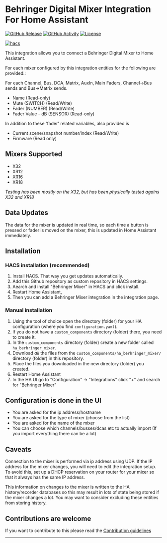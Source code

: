 # Behringer Digital Mixer Integration For Home Assistant

[![GitHub Release][releases-shield]][releases]
[![GitHub Activity][commits-shield]][commits]
[![License][license-shield]](LICENSE)

[![hacs][hacsbadge]][hacs]

This integration allows you to connect a Behringer Digital Mixer to Home Assistant.

For each mixer configured by this integration entities for the following are provided.:

For each Channel, Bus, DCA, Matrix, AuxIn, Main Faders, Channel->Bus sends and Bus->Matrix sends.

- Name (Read-only)
- Mute (SWITCH) (Read/Write)
- Fader (NUMBER) (Read/Write)
- Fader Value - dB (SENSOR) (Read-only)

In addition to these 'fader' related variables, also provided is

- Current scene/snapshot number/index (Read/Write)
- Firmware (Read only)

## Mixers Supported

- X32
- XR12
- XR16
- XR18

*Testing has been mostly on the X32, but has been physically tested agains X32 and XR18*

## Data Updates

The data for the mixer is updated in real time, so each time a button is pressed or fader is moved on the mixer, this is updated in Home Assistant immediately.

## Installation

### HACS installation (recommended)

1. Install HACS. That way you get updates automatically.
1. Add this Github repository as custom repository in HACS settings.
1. Aearch and install "Behringer Mixer" in HACS and click install.
1. Restart Home Assistant,
1. Then you can add a Behringer Mixer integration in the integration page.

### Manual installation

1. Using the tool of choice open the directory (folder) for your HA configuration (where you find `configuration.yaml`).
1. If you do not have a `custom_components` directory (folder) there, you need to create it.
1. In the `custom_components` directory (folder) create a new folder called `ha_berhringer_mixer`.
1. Download *all* the files from the `custom_components/ha_berhringer_mixer/` directory (folder) in this repository.
1. Place the files you downloaded in the new directory (folder) you created.
1. Restart Home Assistant
1. In the HA UI go to "Configuration" -> "Integrations" click "+" and search for "Behringer Mixer"

## Configuration is done in the UI

- You are asked for the ip address/hostname
- You are asked for the type of mixer (choose from the list)
- You are asked for the name of the mixer
- You can choose which channels/busses/dcas etc to actually import (If you import everything there can be a lot)

## Caveats

Connection to the mixer is performed via ip address using UDP. If the IP address for the mixer changes, you will need to edit the integration setup. To avoid this, set up a DHCP reservation on your router for your mixer so that it always has the same IP address.

This information on changes to the mixer is written to the HA history/recorder databases so this may result in lots of state being stored if the mixer changes a lot.  You may want to consider excluding these entities from storing history.

## Contributions are welcome

If you want to contribute to this please read the [Contribution guidelines](CONTRIBUTING.md)

***

[commits-shield]: https://img.shields.io/github/commit-activity/y/wrodie/ha_behringer_mixer.svg?style=for-the-badge
[commits]: https://github.com/wrodie/ha_behringer_mixer/commits/main
[hacs]: https://github.com/hacs/integration
[hacsbadge]: https://img.shields.io/badge/HACS-Custom-orange.svg?style=for-the-badge
[releases-shield]: https://img.shields.io/github/release/wrodie/ha_behringer_mixer.svg?style=for-the-badge
[releases]: https://github.com/wrodie/ha_behringer_mixer/releases
[integration_blueprint]: https://github.com/ludeeus/integration_blueprint
[license-shield]: https://img.shields.io/github/license/ludeeus/integration_blueprint.svg?style=for-the-badge
